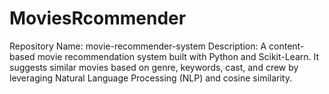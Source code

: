 # MoviesRcommender
Repository Name: movie-recommender-system  Description: A content-based movie recommendation system built with Python and Scikit-Learn. It suggests similar movies based on genre, keywords, cast, and crew by leveraging Natural Language Processing (NLP) and cosine similarity. 
